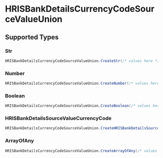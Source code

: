 # HRISBankDetailsCurrencyCodeSourceValueUnion


## Supported Types

### Str

```csharp
HRISBankDetailsCurrencyCodeSourceValueUnion.CreateStr(/* values here */);
```

### Number

```csharp
HRISBankDetailsCurrencyCodeSourceValueUnion.CreateNumber(/* values here */);
```

### Boolean

```csharp
HRISBankDetailsCurrencyCodeSourceValueUnion.CreateBoolean(/* values here */);
```

### HRISBankDetailsSourceValueCurrencyCode

```csharp
HRISBankDetailsCurrencyCodeSourceValueUnion.CreateHRISBankDetailsSourceValueCurrencyCode(/* values here */);
```

### ArrayOfAny

```csharp
HRISBankDetailsCurrencyCodeSourceValueUnion.CreateArrayOfAny(/* values here */);
```
